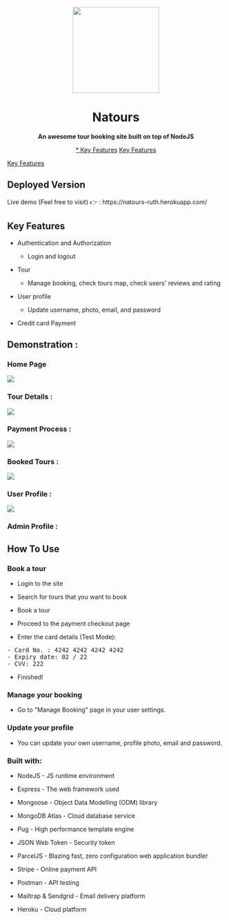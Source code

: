 <p align="center">
  <img width="200" src="https://user-images.githubusercontent.com/57313608/169885398-7113fa56-fea1-4c11-bee0-0fe00d0a7a61.png" />
</p>
<h1 align="center">Natours</h1>
<p align="center"><b>An awesome tour booking site built on top of NodeJS</b></p>
<p align="center"><a href="#Demo">* Key Features</a> <a href="#Key Features">Key Features</a></p>
<a href="#Key Features">Key Features</a>
<h2>Deployed Version</h2>
Live demo (Feel free to visit) 👉 : https://natours-ruth.herokuapp.com/

<h2>Key Features</h2>

* Authentication and Authorization
  - Login and logout

* Tour
  - Manage booking, check tours map, check users' reviews and rating

* User profile
  - Update username, photo, email, and password

* Credit card Payment

<h2>Demonstration :</h2>
<h3>Home Page</h3>
<img  src="https://user-images.githubusercontent.com/58518192/72606801-7ebe0680-3949-11ea-8e88-613f022a64e5.gif" />

<h3>Tour Details :</h3>
<img  src="https://user-images.githubusercontent.com/58518192/72606859-a0b78900-3949-11ea-8f0d-ef44c789957b.gif" />

<h3>Payment Process :</h3>
<img  src="https://user-images.githubusercontent.com/58518192/72606973-d9eff900-3949-11ea-9a2e-f84a6581bef3.gif" />

<h3>Booked Tours :</h3>
<img  src="https://user-images.githubusercontent.com/58518192/72607747-6a7b0900-394b-11ea-8b9f-5330531ca2eb.png" />

<h3>User Profile :</h3>
<img  src="https://user-images.githubusercontent.com/58518192/72607635-44edff80-394b-11ea-8943-64c48f6f19aa.png" />

<h3>Admin Profile :</h3>


<h2>How To Use</h2>

<h3>Book a tour</h3>

* Login to the site

* Search for tours that you want to book

* Book a tour

* Proceed to the payment checkout page

* Enter the card details (Test Mode):
<div class="snippet-clipboard-content notranslate position-relative overflow-auto"> </div>
<pre class="notranslate">
- Card No. : 4242 4242 4242 4242
- Expiry date: 02 / 22
- CVV: 222
</pre>

* Finished!
<h3>Manage your booking</h3>

* Go to "Manage Booking" page in your user settings.

<h3>Update your profile</h3>

* You can update your own username, profile photo, email and password.

<h3>Built with: </h3>

* NodeJS - JS runtime environment

* Express - The web framework used

* Mongoose - Object Data Modelling (ODM) library

* MongoDB Atlas - Cloud database service

* Pug - High performance template engine

* JSON Web Token - Security token
* ParcelJS - Blazing fast, zero configuration web application bundler
* Stripe - Online payment API

* Postman - API testing

* Mailtrap & Sendgrid - Email delivery platform

* Heroku - Cloud platform
